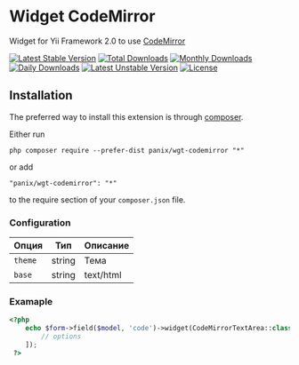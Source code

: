 Widget CodeMirror
===========
Widget for Yii Framework 2.0 to use [CodeMirror](https://codemirror.net/)

[![Latest Stable Version](https://poser.pugx.org/panix/wgt-codemirror/v/stable)](https://packagist.org/packages/panix/wgt-codemirror)
[![Total Downloads](https://poser.pugx.org/panix/wgt-codemirror/downloads)](https://packagist.org/packages/panix/wgt-codemirror)
[![Monthly Downloads](https://poser.pugx.org/panix/wgt-codemirror/d/monthly)](https://packagist.org/packages/panix/wgt-codemirror)
[![Daily Downloads](https://poser.pugx.org/panix/wgt-codemirror/d/daily)](https://packagist.org/packages/panix/wgt-codemirror)
[![Latest Unstable Version](https://poser.pugx.org/panix/wgt-codemirror/v/unstable)](https://packagist.org/packages/panix/wgt-codemirror)
[![License](https://poser.pugx.org/panix/wgt-codemirror/license)](https://packagist.org/packages/panix/wgt-codemirror)

Installation
------------

The preferred way to install this extension is through [composer](http://getcomposer.org/download/).

Either run

```
php composer require --prefer-dist panix/wgt-codemirror "*"
```

or add

```
"panix/wgt-codemirror": "*"
```

to the require section of your `composer.json` file.



### Configuration

| Опция  | Тип | Описание |
| --- | :---: | --- |
| `theme` | string | Тема |
| `base` | string | text/html |


### Examaple
```php
<?php
    echo $form->field($model, 'code')->widget(CodeMirrorTextArea::class, [
        // options
    ]);
 ?>

